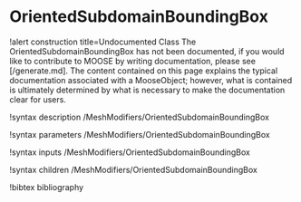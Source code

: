 <!-- MOOSE Documentation Stub: Remove this when content is added. -->

# OrientedSubdomainBoundingBox

!alert construction title=Undocumented Class
The OrientedSubdomainBoundingBox has not been documented, if you would like to contribute to MOOSE by
writing documentation, please see [/generate.md]. The content contained on this page explains
the typical documentation associated with a MooseObject; however, what is contained is ultimately
determined by what is necessary to make the documentation clear for users.

!syntax description /MeshModifiers/OrientedSubdomainBoundingBox

!syntax parameters /MeshModifiers/OrientedSubdomainBoundingBox

!syntax inputs /MeshModifiers/OrientedSubdomainBoundingBox

!syntax children /MeshModifiers/OrientedSubdomainBoundingBox

!bibtex bibliography
